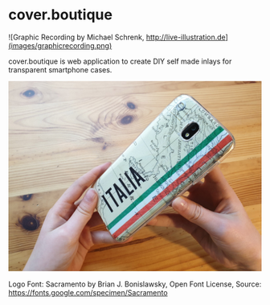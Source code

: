 # cover.boutique

![Graphic Recording by Michael Schrenk, http://live-illustration.de](images/graphicrecording.png)

cover.boutique is web application to create DIY self made inlays for transparent smartphone cases.


![Transparent Smartphone Inlays](images/demo.jpg)



Logo Font: Sacramento by Brian J. Bonislawsky, Open Font License, Source: https://fonts.google.com/specimen/Sacramento

